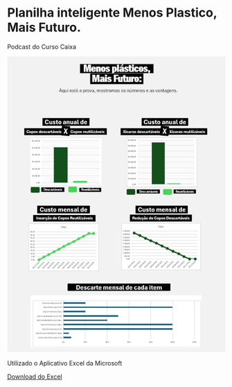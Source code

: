 # Planilha inteligente Menos Plastico, Mais Futuro.
Podcast do Curso Caixa

![Imagem Principal](Tabela.png)


Utilizado o Aplicativo Excel da Microsoft



[Download do Excel](TabelaMenosPlastico_3.xlsx)


